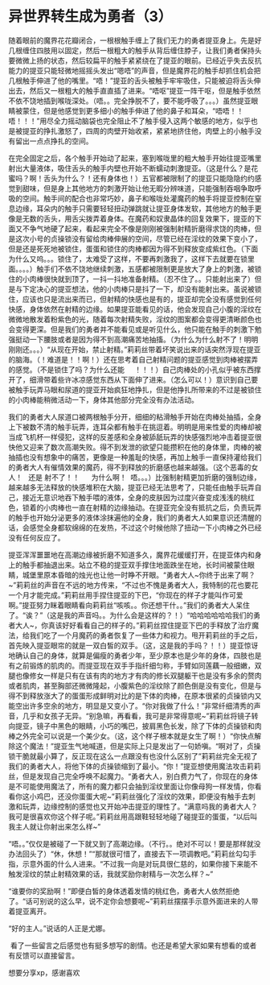 # 异世界转生成为勇者（3）

随着眼前的魔界花花瓣闭合，一根根触手缠上了我们无力的勇者提亚身上。先是好几根缠住四肢用以固定，然后一根粗大的触手从背后缠住脖子，让我们勇者保持头要微微上扬的状态，然后较扁平的触手紧紧绕在了提亚的眼前。已经近乎失去反抗能力的提亚只能轻微地摇摇头发出“嗯唔”的声音，但是魔界花的触手却抓住机会把几根触手伸进了他的嘴里。“唔！”提亚的舌头被触手牢牢吸住，只能被迫将舌头伸出去，然后又一根粗大的触手直直插了进来。“唔呕”提亚一阵干呕，但是触手依然不依不饶地插到喉咙深处。（唔。。完全挣脱不了，要不能呼吸了。。。）虽然提亚眼睛被蒙住，但是他感觉到更多细小的触手伸进了他的鼻子和耳朵，“唔唔！！唔！！！”用尽全力摇动脑袋也完全阻止不了触手侵入这两个敏感的地方，似乎也是被提亚的挣扎激怒了，四周的肉壁开始收紧，紧紧地挤住他，肉壁上的小触手没有留出一点点挣扎的空间。

在完全固定之后，各个触手开始动了起来，塞到喉咙里的粗大触手开始往提亚嘴里射出大量液体，吸住舌头的触手内壁也开始不断蠕动刺激提亚。（这是什么？是花蜜吗？啊！舌头为什么？！还有身体也！）五官都被限制了的提亚只能隐隐约约感觉到甜味，但是身上其他地方的刺激开始让他无暇分辨味道，只能强制吞咽争取呼吸的空间。触手间的配合也非常巧妙，鼻子和喉咙处灌魔药的触手将提亚控制在窒息边缘，耳朵内的触手只需要轻轻扭动弹跳就让提亚身体发软，其他地方的触手更像是无数的舌头，用舌尖拨弄着身体。在魔药和奴隶晶体的回复效果下，提亚的下面又不争气地硬了起来，看起来完全不像是刚刚被强制射精折磨得求饶的肉棒，但是这次小号的贞操锁没有留给肉棒伸展的空间，尽管已经在淫纹的效果下变小了，但是还是死死地被锁住，蛋蛋和锁住的肉棒都因为得不到释放变成紫红色。（下面为什么又呜。。。锁住了，太难受了这样，不要再刺激我了，这样下去就要在锁里面。。。。）触手们不依不饶地继续刺激，五感都被限制更是放大了身上的刺激，被锁住的小肉棒很快就到顶了，一抖一抖地准备射精。（忍不住了。。只能射出来了）但是与下定决心的提亚想法，他的小肉棒只是抖了一下，却没有能射出来。虽说被锁住，应该也只是流出来而已，但射精的快感也是有的，提亚却完全没有感觉到任何快感，身体依然在射精的边缘。如果提亚能看见的话，他会发现自己小腹的淫纹在微微地散发着粉紫色的光，随着每次射精失败，淫纹的图案都会变得更清晰颜色也会变得更深。但是我们的勇者并不能看见或是听见什么，他只能在触手的刺激下勉强挺动一下腰肢或者是因为得不到高潮痛苦地抽搐。（为什么为什么射不了！明明刚刚还。。。）“从现在开始，禁止射精。”莉莉丝带着坏笑说出来的话突然浮现在提亚的脑海。（！难道是！！啊！）还在思考着自己射精问题的提亚感觉到肉棒被摆弄的感觉。（不是锁住了吗？为什么还能     ！！！）自己肉棒处的小孔似乎被东西撑开了，细滑带着些许冰凉感觉东西从下面伸了进来。（怎么可以！）意识到自己要被触手玩弄马眼和尿道的提亚开始疯狂地挣扎，但是他挣扎所带来的不过是被锁住的小肉棒能稍微活动一下，身体其他部分完全没有办法活动。

我们的勇者大人尿道口被两根触手分开，细细的粘滑触手开始在肉棒处抽插，全身上下被数不清的触手玩弄，连耳朵都有触手在挑逗着。明明是用来性爱的肉棒却被当成飞机杯一样侵犯，这样的反差感和全身被舔舐玩弄的快感强烈地冲击着提亚很快他又迎来了数次高潮失败。得不到发泄的欲望只能攒积在他的身体里，肉棒的被抽插也没有想象中的痛苦，更像是一种羞耻的快感，再加上触手一直保持灌给我们的勇者大人有催情效果的魔药，得不到释放的折磨感也越来越强。（这个恶毒的女人！   还是 射不了！！      为什么啊！  唔。。。）比强制射精更加折磨的强制边缘，越来越多无法释放的快感堆积在大脑，提亚已经无法思考了，只能任由触手玩弄自己，接近无意识地吞下触手喂的液体，全身的皮肤因为过度兴奋变成浅浅的桃红色，锁着的小肉棒也一直在射精的边缘抽动。在提亚完全没有抵抗之后，负责玩弄的触手也开始分泌更多的液体涂抹遍他的全身，我们的勇者大人如果意识还清醒的话，会感觉全身都软绵绵的在发热，不过这个时候他除了扭动一下小肉棒之外已经没有任何反应了。

提亚浑浑噩噩地在高潮边缘被折磨不知道多久，魔界花缓缓打开，在提亚体内和身上的触手都抽退出来。站立不稳的提亚双手撑住地面跌坐在地，长时间被蒙住眼睛，城堡里原本昏暗的烛光也让他一时睁不开眼。“勇者大人~你终于出来了啊？~”莉莉丝的声音在不远的地方传来，“不过也不愧是勇者大人，我特制的花也要花一个月才能完成。”莉莉丝用手捏住提亚的下巴，“你现在的样子才能叫作可爱啊。”提亚努力眯着眼睛看向莉莉丝“咳咳。。你还想干什。。”我们的勇者大人呆住了。“诶？”（这是我的声音吗。。为什么会是这样的？！）“哈哈哈哈哈哈我们的勇者大人~，你真该好好看看自己的样子的。”莉莉丝捏住提亚下巴的手释放了治疗魔法，给我们吃了一个月魔药的勇者恢复了一些体力和视力。甩开莉莉丝的手之后，首先映入提亚眼帘的就是一双白皙的双手。（这，这是我的手吗？！！）提亚惊讶地确认自己的身体，就算是偏瘦的勇者少年，至少原本也是少年的身体，四肢也是有之前锻炼的肌肉的。而提亚现在双手手指纤细匀称，手臂如同莲藕一般细嫩，双腿也像修女一样是只有在该有肉的地方才有肉的修长双腿躯干也是没有多余的赘肉或者肌肉，甚至胸部还微微隆起，小腹紫色的淫纹除了颜色倒是没有变化，但是与得不到释放涨大了的蛋蛋形成鲜明对比的是下体的肉棒，在原本很紧的贞操锁内又能空出许多空余的地方，明显是又变小了。“你对我做了什么！”非常纤细清秀的声音，几乎和女孩子无异。“别急嘛，再看看，我可是非常得意呢~”莉莉丝将镜子转向提亚，镜子中黑色的眼睛，小巧的嘴巴，披肩黑色长发，除了下体的贞操锁和肉棒之外完全可以说是一个美少女。（这，这个样子根本就是女生了啊！）“你快点解除这个魔法！”提亚生气地喊道，但是实际上只是发出了一句娇嗔。“啊对了，贞操锁干脆就最小算了，反正现在这么一点跟没有也没什么区别了”莉莉丝完全无视了我们的勇者大人，将他下体的贞操锁缩到了最小。“你！”提亚想使用魔法攻击莉莉丝，但是发现自己完全呼唤不起魔力。“勇者大人，别白费力气了，你现在的身体是不可能使用魔法了，所有的魔力都只会抽到淫纹里面让你像母狗一样发情，你看看你这小鸡巴，还没你蛋蛋大呢~”莉莉丝强化了淫纹的效果，即便没有触手去刺激和玩弄，边缘控制的感觉也又开始冲击提亚的理性了。“满意吗我的勇者大人？我可是很喜欢你这个样子呢。”莉莉丝用高跟鞋轻轻地碰了碰提亚的蛋蛋，“以后叫我主人就让你射出来怎么样~”

“唔。。”仅仅是被碰了一下就又到了高潮边缘。（不行。。绝对不可以！要是那样就没办法回头了）“休，休想！”“那就很可惜了，直接去下一项调教吧。”莉莉丝勾勾手指，示意外面的什么人进来。“不过我一向是对玩具很仁慈的，如果你接下来能不触发淫纹的禁止射精效果的话，我就奖励你射精与一次怎么样？~”

“谁要你的奖励啊！”即便白皙的身体透着发情的桃红色，勇者大人依然拒绝了。“话可别说的这么早，说不定你会想要呢~”莉莉丝摆摆手示意外面进来的人带着提亚离开。

“好的主人。”说话的人正是尤娜。 

 看了一些留言之后感觉也有挺多想写的剧情。也还是希望大家如果有想看的或者有反馈可以直接留言。

想要分享xp，感谢喜欢